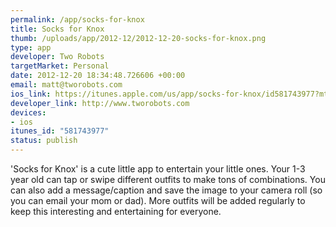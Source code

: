 ```yaml
--- 
permalink: /app/socks-for-knox
title: Socks for Knox
thumb: /uploads/app/2012-12/2012-12-20-socks-for-knox.png
type: app
developer: Two Robots
targetMarket: Personal
date: 2012-12-20 18:34:48.726606 +00:00
email: matt@tworobots.com
ios_link: https://itunes.apple.com/us/app/socks-for-knox/id581743977?mt=8
developer_link: http://www.tworobots.com
devices: 
- ios
itunes_id: "581743977"
status: publish
---
```


'Socks for Knox' is a cute little app to entertain your little ones. Your 1-3 year old can tap or swipe different outfits to make tons of combinations. You can also add a message/caption and save the image to your camera roll (so you can email your mom or dad). More outfits will be added regularly to keep this interesting and entertaining for everyone.
